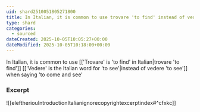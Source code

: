 ```yaml
---
uid: shard2510051805271800
title: In Italian, it is common to use trovare 'to find' instead of vedere 'to see' when saying 'to come and see'
type: shard
categories:
  - sourced
dateCreated: 2025-10-05T10:05:27+00:00
dateModified: 2025-10-05T10:18:00+00:00
---
```

In Italian, it is common to use [['Trovare' is 'to find' in Italian|trovare 'to find']] [['Vedere' is the Italian word for 'to see'|instead of vedere 'to see']] when saying 'to come and see'

### Excerpt
![[eleftheriouIntroductionItalianignorecopyrightexcerptindex#^cfxkc]]